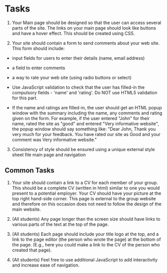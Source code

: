 # Tasks

1. Your Main page should be designed so that the user can access several parts of
the site. The links on your main page should look like buttons and have a hover effect. This
should be created using CSS.

2. Your site should contain a form to send comments about your web site. This
form should include:
* input fields for users to enter their details (name, email address)

* a field to enter comments

* a way to rate your web site (using radio buttons or select)

* Use JavaScript validation to check that the user has filled-in the compulsory fields -
'name' and 'rating'. Do NOT use HTML5 validation for this part.

* If the name and ratings are filled-in, the user should get an HTML popup window
with the summary including the name, any comments and rating given on the
form.
For example, if the user entered "John" for their name, rated the site as "good" and
entered "Very informative website", the popup window should say something like:
"Dear John, Thank you very much for your feedback. You have rated our site
as Good and your comment was Very informative website."

3. Consistency of style should be ensured using a unique external style sheet file main page and navigation

## Common Tasks

1. Your site should contain a link to a CV for each member of your group. This should be a complete CV (written in html) similar to one you would present to a potential employer. Your CV should have your picture at the top right hand-side corner. This page is external to the group website and therefore on this occasion
does not need to follow the design of the main website.

2.  (All students) Any page longer than the screen size should have links to various parts of the
text at the top of the page.

3. (All students) Each page should include your title logo at the top, and a link to the page
editor (the person who wrote the page) at the bottom of the page. (E.g., here you could
make a link to the CV of the person who created that page).

4. (All students) Feel free to use additional JavaScript to add interactivity and increase ease of
navigation.
